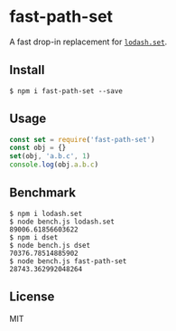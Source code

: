 # fast-path-set

A fast drop-in replacement for [`lodash.set`](https://www.npmjs.com/package/lodash.set).

## Install 

```
$ npm i fast-path-set --save
```

## Usage

```js
const set = require('fast-path-set')
const obj = {}
set(obj, 'a.b.c', 1)
console.log(obj.a.b.c)
```

## Benchmark

```
$ npm i lodash.set
$ node bench.js lodash.set
89006.61856603622
$ npm i dset
$ node bench.js dset
70376.78514885902
$ node bench.js fast-path-set
28743.362992048264
```

## License

MIT
